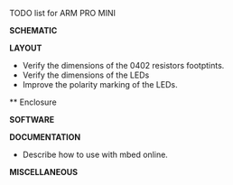 TODO list for ARM PRO MINI

**SCHEMATIC**

**LAYOUT**
* Verify the dimensions of the 0402 resistors footptints.
* Verify the dimensions of the LEDs
* Improve the polarity marking of the LEDs.

** Enclosure

**SOFTWARE**

**DOCUMENTATION**
* Describe how to use with mbed online.


**MISCELLANEOUS**




